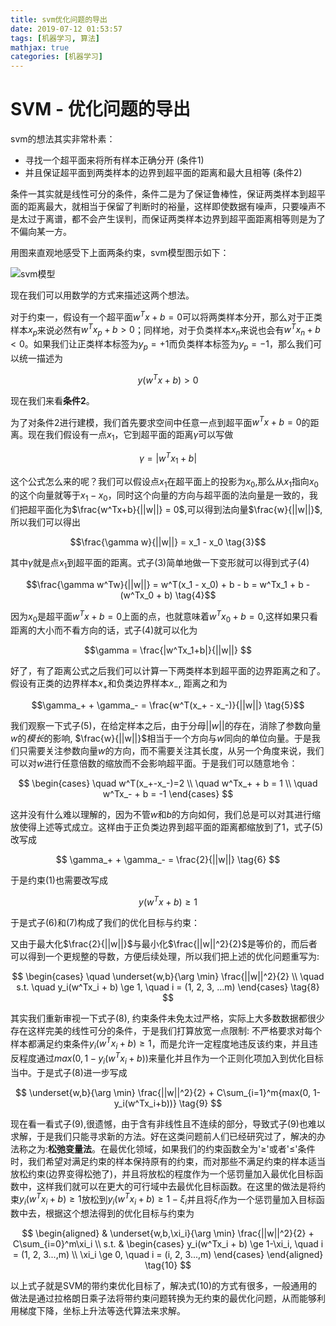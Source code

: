 ```yaml
---
title: svm优化问题的导出
date: 2019-07-12 01:53:57
tags: [机器学习, 算法]
mathjax: true
categories: [机器学习]
---
```


# SVM - 优化问题的导出

svm的想法其实非常朴素：

- 寻找一个超平面来将所有样本正确分开 (条件1)
- 并且保证超平面到两类样本的边界到超平面的距离和最大且相等 (条件2)

条件一其实就是线性可分的条件，条件二是为了保证鲁棒性，保证两类样本到超平面的距离最大，就相当于保留了判断时的裕量，这样即使数据有噪声，只要噪声不是太过于离谱，都不会产生误判，而保证两类样本边界到超平面距离相等则是为了不偏向某一方。

用图来直观地感受下上面两条约束，svm模型图示如下：

![svm模型](https://imgconvert.csdnimg.cn/aHR0cHM6Ly91cGxvYWQud2lraW1lZGlhLm9yZy93aWtpcGVkaWEvY29tbW9ucy90aHVtYi83LzcyL1NWTV9tYXJnaW4ucG5nLzMwMHB4LVNWTV9tYXJnaW4ucG5n)

现在我们可以用数学的方式来描述这两个想法。

对于约束一，假设有一个超平面$w^Tx+b=0$可以将两类样本分开，那么对于正类样本$x_p$来说必然有$w^Tx_p+b > 0$；同样地，对于负类样本$x_n$来说也会有$w^Tx_n + b < 0$。如果我们让正类样本标签为$y_p=+1$而负类样本标签为$y_p=-1$，那么我们可以统一描述为

$$y(w^Tx+b) > 0 \tag{1}$$

现在我们来看**条件2**。

为了对条件2进行建模，我们首先要求空间中任意一点到超平面$w^Tx+b=0$的距离。现在我们假设有一点$x_1$，它到超平面的距离$\gamma$可以写做

$$\gamma=|w^Tx_1+b| \tag{2}$$

这个公式怎么来的呢？我们可以假设点$x_1$在超平面上的投影为$x_0$,那么从$x_1$指向$x_0$的这个向量就等于$x_1 - x_0$，同时这个向量的方向与超平面的法向量是一致的，我们把超平面化为$\frac{w^Tx+b}{||w||} = 0$,可以得到法向量$\frac{w}{||w||}$,所以我们可以得出

$$\frac{\gamma w}{||w||} = x_1 - x_0 \tag{3}$$

其中$\gamma$就是点$x_1$到超平面的距离。式子(3)简单地做一下变形就可以得到式子(4)

$$\frac{\gamma w^Tw}{||w||} = w^T(x_1 - x_0) + b - b = w^Tx_1 + b - (w^Tx_0 + b) \tag{4}$$

因为$x_0$是超平面$w^Tx + b = 0$上面的点，也就意味着$w^Tx_0 + b = 0$,这样如果只看距离的大小而不看方向的话，式子(4)就可以化为

$$\gamma  = \frac{|w^Tx_1+b|}{||w||} $$

好了，有了距离公式之后我们可以计算一下两类样本到超平面的边界距离之和了。假设有正类的边界样本$x_+$和负类边界样本$x_-$, 距离之和为

$$\gamma_+ + \gamma_- = \frac{w^T(x_+ - x_-)}{||w||} \tag{5}$$

我们观察一下式子(5)，在给定样本之后，由于分母$||w||$的存在，消除了参数向量$w$的*模长*的影响, $\frac{w}{||w||}$相当于一个方向与$w$同向的单位向量。于是我们只需要关注参数向量$w$的方向，而不需要关注其长度，从另一个角度来说，我们可以对$w$进行任意倍数的缩放而不会影响超平面。于是我们可以随意地令：

$$
	\begin{cases}
    	\quad w^T(x_+-x_-)=2 \\
        \quad w^Tx_+ + b = 1 \\
        \quad w^Tx_- + b = -1
    \end{cases}
$$

这并没有什么难以理解的，因为不管$w$和$b$的方向如何，我们总是可以对其进行缩放使得上述等式成立。这样由于正负类边界到超平面的距离都缩放到了$1$，式子(5)改写成

$$
\gamma_+ + \gamma_- = \frac{2}{||w||} \tag{6}
$$

于是约束(1)也需要改写成

$$
y(w^Tx+b) \ge 1 \tag{7}
$$

于是式子(6)和(7)构成了我们的优化目标与约束：

又由于最大化$\frac{2}{||w||}$与最小化$\frac{||w||^2}{2}$是等价的，而后者可以得到一个更规整的导数，方便后续处理，所以我们把上述的优化问题重写为:

$$
\begin{cases}
    \quad \underset{w,b}{\arg \min} \frac{||w||^2}{2} \\
    \quad s.t. \quad y_i(w^Tx_i + b) \ge 1, \quad i = (1, 2, 3, ...m)
\end{cases} \tag{8}
$$

其实我们重新审视一下式子(8), 约束条件未免太过严格，实际上大多数数据都很少存在这样完美的线性可分的条件，于是我们打算放宽一点限制: 不严格要求对每个样本都满足约束条件$y_i(w^Tx_i + b) \ge 1$，而是允许一定程度地违反该约束，并且违反程度通过$max(0, 1 - y_i(w^Tx_i+b))$来量化并且作为一个正则化项加入到优化目标当中。于是式子(8)进一步写成

$$
\underset{w,b}{\arg \min} \frac{||w||^2}{2} + C\sum_{i=1}^m{max(0, 1-y_i(w^Tx_i+b))} \tag{9}
$$

现在看一看式子(9),很遗憾，由于含有非线性且不连续的部分，导致式子(9)也难以求解，于是我们只能寻求新的方法。好在这类问题前人们已经研究过了，解决的办法称之为:**松弛变量法**。在最优化领域，如果我们的约束函数全为'$\ge$'或者'$\le$'条件时，我们希望对满足约束的样本保持原有的约束，而对那些不满足约束的样本适当放松约束(边界变得松弛了)，并且将放松的程度作为一个惩罚量加入最优化目标函数中，这样我们就可以在更大的可行域中去最优化目标函数。在这里的做法是将约束$y_i(w^Tx_i+b) \ge 1$放松到$y_i(w^Tx_i + b) \ge 1-\xi_i$并且将$\xi_i$作为一个惩罚量加入目标函数中去，根据这个想法得到的优化目标与约束为

$$
\begin{aligned}
    & \underset{w,b,\xi_i}{\arg \min} \frac{||w||^2}{2} + C\sum_{i=0}^m\xi_i \\
    s.t.
    & \begin{cases}
        y_i(w^Tx_i + b) \ge 1-\xi_i, \quad i = (1, 2, 3...,m) \\
        \xi_i \ge 0, \quad i = (i, 2, 3...,m)
    \end{cases}
\end{aligned} \tag{10}
$$


以上式子就是SVM的带约束优化目标了，解决式$(10)$的方式有很多，一般通用的做法是通过拉格朗日乘子法将带约束问题转换为无约束的最优化问题，从而能够利用梯度下降，坐标上升法等迭代算法来求解。